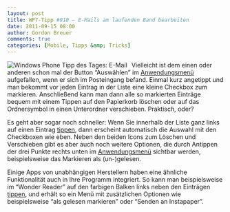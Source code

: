```yaml
---
layout: post
title: WP7-Tipp #010 – E-Mails am laufenden Band bearbeiten
date: 2011-09-15 08:00
author: Gordon Breuer
comments: true
categories: [Mobile, Tipps &amp; Tricks]
---
```

<p><img style="margin: 0px 10px 0px 0px; display: inline; float: left" title="" alt="Windows Phone Tipp des Tages: E-Mail" align="left" src="http://anheledirwp.blob.core.windows.net/wordpress/2011/09/mail1.png" /></p>  <p>Vielleicht ist dem einen oder anderen schon mal der Button “Auswählen” im <a href="/post/2011/09/05/WP7-Tipp-002-&ndash;-Das-Anwendungs-und-Kontextmenu.aspx">Anwendungsmenü</a> aufgefallen, wenn er sich im Posteingang befand. Einmal kurz angetippt und man bekommt vor jeden Eintrag in der Liste eine kleine Checkbox zum markieren. Anschließend kann man dann alle so markierten Einträge bequem mit einem Tippen auf den Papierkorb löschen oder auf das Ordnersymbol in einen Unterordner verschieben. Praktisch, oder?</p>  <p>Es geht aber sogar noch schneller: Wenn Sie innerhalb der Liste ganz links auf einen Eintrag <a href="/post/2011/09/12/WP7-Tipp-007-%E2%80%93-Standard-Gesten.aspx">tippen</a>, dann erscheint automatisch die Auswahl mit den Checkboxen wie eben. Neben den beiden Icons zum Löschen und Verschieben gibt es aber auch noch weitere Optionen, die durch Antippen der drei Punkte rechts unten im <a href="/post/2011/09/05/WP7-Tipp-002-&ndash;-Das-Anwendungs-und-Kontextmenu.aspx">Anwendungsmenü</a> sichtbar werden, beispielsweise das Markieren als (un-)gelesen. </p>  <p>Einige Apps von unabhängigen Herstellern haben eine ähnliche Funktionalität auch in Ihre Programm integriert. So kann man beispielsweise im “Wonder Reader” auf den farbigen Balken links neben den Einträgen <a href="/post/2011/09/12/WP7-Tipp-007-%E2%80%93-Standard-Gesten.aspx">tippen</a>, und erhält so ein Menü mit zusätzlichen Optionen wie beispielsweise “als gelesen markieren” oder “Senden an Instapaper”.</p>
